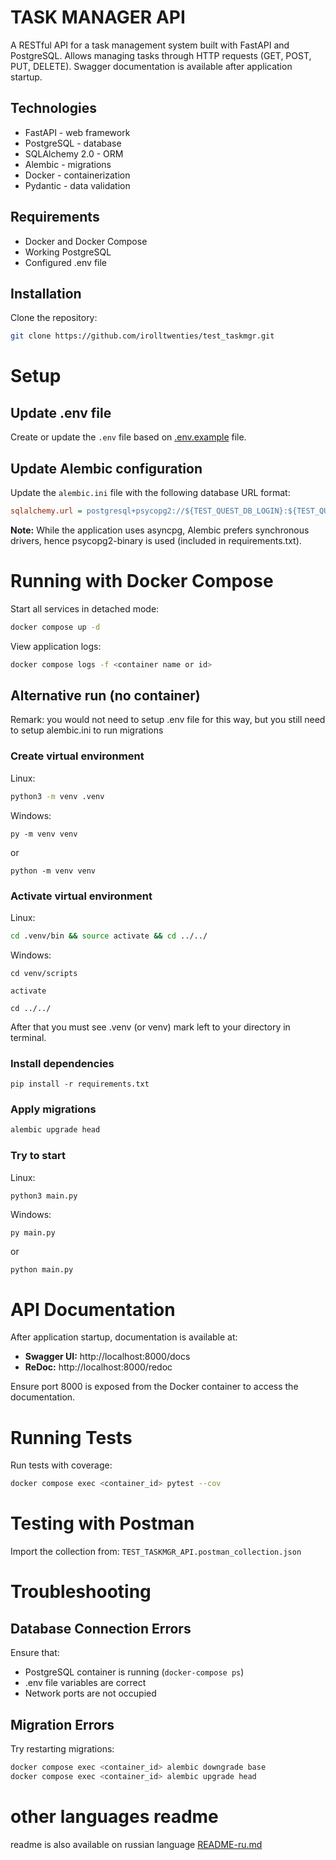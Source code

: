 # TASK MANAGER API

A RESTful API for a task management system built with FastAPI and PostgreSQL.
Allows managing tasks through HTTP requests (GET, POST, PUT, DELETE).
Swagger documentation is available after application startup.

## Technologies

- FastAPI - web framework
- PostgreSQL - database
- SQLAlchemy 2.0 - ORM
- Alembic - migrations
- Docker - containerization
- Pydantic - data validation

## Requirements

- Docker and Docker Compose
- Working PostgreSQL
- Configured .env file

## Installation

Clone the repository:
```bash
git clone https://github.com/irolltwenties/test_taskmgr.git
```

# Setup

## Update .env file

Create or update the `.env` file based on [.env.example](.env.example) file.

## Update Alembic configuration

Update the `alembic.ini` file with the following database URL format:
```ini
sqlalchemy.url = postgresql+psycopg2://${TEST_QUEST_DB_LOGIN}:${TEST_QUEST_DB_PASSWORD}@${TEST_QUEST_DB_HOST}:${TEST_QUEST_DB_PORT}/${TEST_QUEST_DB_NAME}
```
**Note:** While the application uses asyncpg, Alembic prefers synchronous drivers, hence psycopg2-binary is used (included in requirements.txt).

# Running with Docker Compose

Start all services in detached mode:
```bash
docker compose up -d
```
View application logs:
```bash
docker compose logs -f <container name or id>
```

## Alternative run (no container)
Remark: you would not need to setup .env file for this way,
but you still need to setup alembic.ini to run migrations

### Create virtual environment
Linux:
```bash
python3 -m venv .venv
```
Windows:
```commandline
py -m venv venv
```
or
```commandline
python -m venv venv
```
### Activate virtual environment
Linux:
```bash
cd .venv/bin && source activate && cd ../../
```
Windows:
```commandline
cd venv/scripts
```
```commandline
activate
```
```commandline
cd ../../
```
After that you must see .venv (or venv) mark left to your directory in terminal.
### Install dependencies
```shell
pip install -r requirements.txt
```
### Apply migrations
```bash
alembic upgrade head
```
### Try to start
Linux:
```bash
python3 main.py
```
Windows:
```commandline
py main.py
```
or 
```commandline
python main.py
```

# API Documentation

After application startup, documentation is available at:

- **Swagger UI:** http://localhost:8000/docs
- **ReDoc:** http://localhost:8000/redoc

Ensure port 8000 is exposed from the Docker container to access the documentation.

# Running Tests

Run tests with coverage:
```bash
docker compose exec <container_id> pytest --cov
```
# Testing with Postman

Import the collection from: `TEST_TASKMGR_API.postman_collection.json`

# Troubleshooting

## Database Connection Errors

Ensure that:
- PostgreSQL container is running (`docker-compose ps`)
- .env file variables are correct
- Network ports are not occupied

## Migration Errors

Try restarting migrations:
```bash
docker compose exec <container_id> alembic downgrade base
docker compose exec <container_id> alembic upgrade head
```

# other languages readme
readme is also available on russian language [README-ru.md](README-ru.md)
